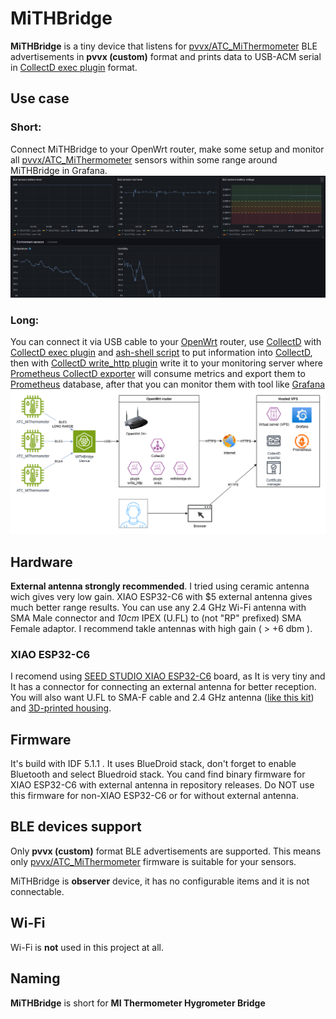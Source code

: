 # MiTHBridge

**MiTHBridge** is a tiny device that listens for [pvvx/ATC_MiThermometer](https://github.com/pvvx/ATC_MiThermometer) BLE advertisements in **pvvx (custom)** format and prints data to USB-ACM serial in [CollectD exec plugin](https://collectd.org/documentation/manpages/collectd-exec.html) format. 

## Use case

### Short:
Connect MiTHBridge to your OpenWrt router, make some setup and monitor all [pvvx/ATC_MiThermometer](https://github.com/pvvx/ATC_MiThermometer) sensors within some range around MiTHBridge in Grafana.
![Grafana BLE sensors example dashboard](./doc/grafana_example.png)

### Long:
You can connect it via USB cable to your [OpenWrt](https://openwrt.org/) router, use [CollectD](https://collectd.org) with [CollectD exec plugin](https://collectd.org/documentation/manpages/collectd-exec.html) and [ash-shell script](doc/collectd_openwert_esp32c6.md) to put information into [CollectD](https://collectd.org), then with [CollectD write_http plugin](https://collectd.org/documentation/manpages/collectd.conf.html) write it to your monitoring server where [Prometheus CollectD exporter](https://github.com/prometheus/collectd_exporter) will consume metrics and export them to [Prometheus](https://prometheus.io/) database, after that you can monitor them with tool like [Grafana](https://grafana.com/)
![Full Grafana scheme](./doc/mithbridge_grafana_scheme.drawio.png)

## Hardware

**External antenna strongly recommended**. I tried using ceramic antenna wich gives very low gain. XIAO ESP32-C6 with $5 external antenna gives much better range results. You can use any 2.4 GHz Wi-Fi antenna with SMA Male connector and *10cm* IPEX (U.FL) to (not "RP" prefixed) SMA Female adaptor. I recommend
takle antennas with high gain ( > +6 dbm ).

### XIAO ESP32-C6

I recomend using [SEED STUDIO XIAO ESP32-C6](https://www.seeedstudio.com/Seeed-Studio-XIAO-ESP32C6-p-5884.html) board, as It is very tiny and It has a connector for connecting an external antenna for better reception. You will also want U.FL to SMA-F cable and 2.4 GHz antenna ([like this kit](https://www.seeedstudio.com/2-4GHz-2-81dBi-Antenna-for-XIAO-ESP32C3-p-5475.html)) and [3D-printed housing](housing/README.md).

## Firmware

It's build with IDF 5.1.1 . It uses BlueDroid stack, don't forget to enable Bluetooth and select Bluedroid stack.
You cand find binary firmware for XIAO ESP32-C6 with external antenna in repository releases. Do NOT use this firmware for non-XIAO ESP32-C6 or for without external antenna.

## BLE devices support

Only **pvvx (custom)** format BLE advertisements are supported. This means only [pvvx/ATC_MiThermometer](https://github.com/pvvx/ATC_MiThermometer) firmware is suitable for your sensors.

MiTHBridge is **observer** device, it has no configurable items and it is not connectable.

## Wi-Fi

Wi-Fi is **not** used in this project at all.

## Naming

**MiTHBridge** is short for **MI Thermometer Hygrometer Bridge**